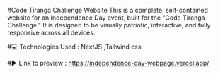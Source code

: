 #Code Tiranga Challenge Website
This is a complete, self-contained website for an Independence Day event, built for the "Code Tiranga Challenge." It is designed to be visually patriotic, interactive, and fully responsive across all devices.


#💻 Technologies Used : NextJS ,Tailwind css


#▶️ Link to preview :
https://independence-day-webpage.vercel.app/
